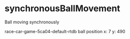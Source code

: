 # synchronousBallMovement
Ball moving synchronously

race-car-game-5ca04-default-rtdb
ball
position
x: 
7
y: 
490
